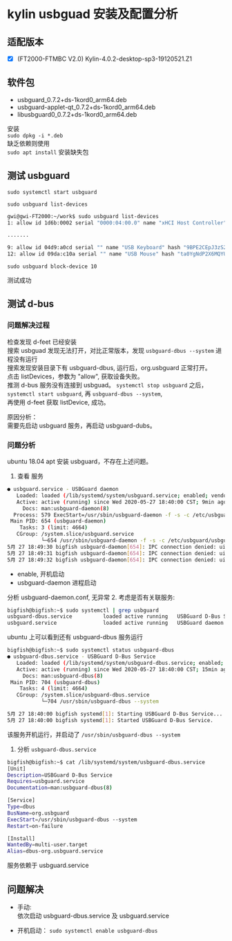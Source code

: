 # kylin usbguad 安装及配置分析

## 适配版本  

- [x] (FT2000-FTMBC V2.0) Kylin-4.0.2-desktop-sp3-19120521.Z1

## 软件包

- usbguard_0.7.2+ds-1kord0_arm64.deb
- usbguard-applet-qt_0.7.2+ds-1kord0_arm64.deb
- libusbguard0_0.7.2+ds-1kord0_arm64.deb

安装  
`sudo dpkg -i *.deb`  
缺乏依赖则使用  
`sudo apt install` 安装缺失包

## 测试 usbguard

`sudo systemctl start usbguard`

`sudo usbguard list-devices`

```bash
gwi@gwi-FT2000:~/work$ sudo usbguard list-devices
1: allow id 1d6b:0002 serial "0000:04:00.0" name "xHCI Host Controller" hash "BXm6Ov4dzFbPriLpYudpl67dp9SgJJT5pwPN7LhqJjs=" parent-hash "s/FIoklYQ+H1MvoBvBtLiVG3V9UzeaxBo+b3EIDcZhk=" via-port "usb1" with-interface 09:00:00

.......

9: allow id 04d9:a0cd serial "" name "USB Keyboard" hash "9BPE2CEpJ3zS2TVXpYIg0v8ouwa24XJ91Lf5t3MK/Tc=" parent-hash "ryHCmG3nsLVuHD/YMplTUyPWzK2YMO368ASLReR84VQ=" via-port "5-1" with-interface { 03:01:01 03:00:00 03:00:00 }
12: allow id 09da:c10a serial "" name "USB Mouse" hash "ta0YgNdP2X6MQYUBvK02MPWaYLJmgTLP8Msle14ZI90=" parent-hash "0rFtia2crROTD3918CSuq/KDUocMqHMpalqjqQtbVgE=" via-port "7-3" with-interface 03:01:02
```

`sudo usbguard block-device 10`

测试成功

## 测试 d-bus

### 问题解决过程

检查发现 d-feet 已经安装  
搜索 usbguad 发现无法打开，对比正常版本，发现 `usbguard-dbus --system` 进程没有运行  
搜索发现安装目录下有 usbguard-dbus, 运行后，org.usbguard 正常打开。  
点击 listDevices，参数为 "allow", 获取设备失败。  
推测 d-bus 服务没有连接到 usbguad。
`systemctl stop usbguard` 之后， `systemctl start usbguard`, 再 `usbguard-dbus --system`,  
再使用 d-feet 获取 listDevice, 成功。  

原因分析：  
需要先启动 usbguard 服务，再启动 usbguard-dubs。

### 问题分析

ubuntu 18.04 apt 安装 usbguard，不存在上述问题。

1. 查看 服务

```bash
● usbguard.service - USBGuard daemon
   Loaded: loaded (/lib/systemd/system/usbguard.service; enabled; vendor preset: enabled)
   Active: active (running) since Wed 2020-05-27 18:40:00 CST; 9min ago
     Docs: man:usbguard-daemon(8)
  Process: 579 ExecStart=/usr/sbin/usbguard-daemon -f -s -c /etc/usbguard/usbguard-daemon.conf (code=exited, status=0/SUCCESS)
 Main PID: 654 (usbguard-daemon)
    Tasks: 3 (limit: 4664)
   CGroup: /system.slice/usbguard.service
           └─654 /usr/sbin/usbguard-daemon -f -s -c /etc/usbguard/usbguard-daemon.conf
5月 27 18:49:30 bigfish usbguard-daemon[654]: IPC connection denied: uid=1000 gid=1000 pid=3854
5月 27 18:49:31 bigfish usbguard-daemon[654]: IPC connection denied: uid=1000 gid=1000 pid=3854
5月 27 18:49:32 bigfish usbguard-daemon[654]: IPC connection denied: uid=1000 gid=1000 pid=3854
```

- enable, 开机启动
- usbguard-daemon 进程启动

分析 usbguard-daemon.conf, 无异常
2. 考虑是否有关联服务:

```bash
bigfish@bigfish:~$ sudo systemctl | grep usbguard
usbguard-dbus.service          loaded active running   USBGuard D-Bus Service
usbguard.service               loaded active running   USBGuard daemon 
```

ubuntu 上可以看到还有 usbguard-dbus 服务运行

```bash
bigfish@bigfish:~$ sudo systemctl status usbguard-dbus
● usbguard-dbus.service - USBGuard D-Bus Service
   Loaded: loaded (/lib/systemd/system/usbguard-dbus.service; enabled; vendor preset: enabled)
   Active: active (running) since Wed 2020-05-27 18:40:00 CST; 15min ago
     Docs: man:usbguard-dbus(8)
 Main PID: 704 (usbguard-dbus)
    Tasks: 4 (limit: 4664)
   CGroup: /system.slice/usbguard-dbus.service
           └─704 /usr/sbin/usbguard-dbus --system

5月 27 18:40:00 bigfish systemd[1]: Starting USBGuard D-Bus Service...
5月 27 18:40:00 bigfish systemd[1]: Started USBGuard D-Bus Service.
```

该服务开机运行，并启动了 `/usr/sbin/usbguard-dbus --system`

1. 分析 `usbguard-dbus.service`

```bash
bigfish@bigfish:~$ cat /lib/systemd/system/usbguard-dbus.service
[Unit]
Description=USBGuard D-Bus Service
Requires=usbguard.service
Documentation=man:usbguard-dbus(8)

[Service]
Type=dbus
BusName=org.usbguard
ExecStart=/usr/sbin/usbguard-dbus --system
Restart=on-failure

[Install]
WantedBy=multi-user.target
Alias=dbus-org.usbguard.service
```

服务依赖于 usbguard.service

## 问题解决

- 手动:  
    依次启动 usbguard-dbus.service 及 usbguard.service

- 开机启动：
    `sudo systemctl enable usbguard-dbus`
